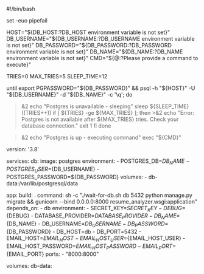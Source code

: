 


#!/bin/bash

set -euo pipefail

HOST="${DB_HOST:?DB_HOST environment variable is not set}"
DB_USERNAME="${DB_USERNAME:?DB_USERNAME environment variable is not set}"
DB_PASSWORD="${DB_PASSWORD:?DB_PASSWORD environment variable is not set}"
DB_NAME="${DB_NAME:?DB_NAME environment variable is not set}"
CMD="${@:?Please provide a command to execute}"

TRIES=0
MAX_TRIES=5
SLEEP_TIME=12

until export PGPASSWORD="${DB_PASSWORD}" && psql -h "${HOST}" -U "${DB_USERNAME}" -d "${DB_NAME}" -c '\q'; do
  >&2 echo "Postgres is unavailable - sleeping"
  sleep ${SLEEP_TIME}
  ((TRIES++))
  if [ ${TRIES} -ge ${MAX_TRIES} ]; then
    >&2 echo "Error: Postgres is not available after ${MAX_TRIES} tries. Check your database connection."
    exit 1
  fi
done

>&2 echo "Postgres is up - executing command"
exec "${CMD}"






version: '3.8'

services:
  db:
    image: postgres
    environment:
      - POSTGRES_DB=${DB_NAME}
      - POSTGRES_USER=${DB_USERNAME}
      - POSTGRES_PASSWORD=${DB_PASSWORD}
    volumes:
      - db-data:/var/lib/postgresql/data

  app:
    build: .
    command: sh -c "./wait-for-db.sh db 5432 python manage.py migrate && gunicorn --bind 0.0.0.0:8000 resume_analyzer.wsgi:application"
    depends_on:
      - db
    environment:
      - SECRET_KEY=${SECRET_KEY}
      - DEBUG=${DEBUG}
      - DATABASE_PROVIDER=${DATABASE_PROVIDER}
      - DB_NAME=${DB_NAME}
      - DB_USERNAME=${DB_USERNAME}
      - DB_PASSWORD=${DB_PASSWORD}
      - DB_HOST=db
      - DB_PORT=5432
      - EMAIL_HOST=${EMAIL_HOST}
      - EMAIL_HOST_USER=${EMAIL_HOST_USER}
      - EMAIL_HOST_PASSWORD=${EMAIL_HOST_PASSWORD}
      - EMAIL_PORT=${EMAIL_PORT}
    ports:
      - "8000:8000"

volumes:
  db-data: